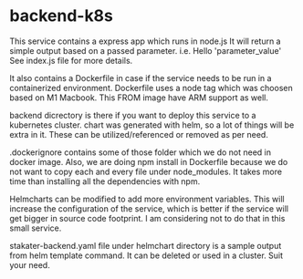 # backend-k8s

This service contains a express app which runs in node.js
It will return a simple output based on a passed parameter. i.e. Hello 'parameter_value'
See index.js file for more details.

It also contains a Dockerfile in case if the service needs to be run in a containerized environment.
Dockerfile uses a node tag which was choosen based on M1 Macbook. This FROM image have ARM support as well.

backend dicrectory is there if you want to deploy this service to a kubernetes cluster.
chart was generated with helm, so a lot of things will be extra in it. These can be utilized/referenced or removed as per need.

.dockerignore contains some of those folder which we do not need in docker image.
Also, we are doing npm install in Dockerfile because we do not want to copy each and every file under node_modules. It takes more time than installing all the dependencies with npm.


Helmcharts can be modified to add more environment variables. This will increase the configuration of the service, which is better if the service will get bigger in source code footprint. I am considering not to do that in this small service.


stakater-backend.yaml file under helmchart directory is a sample output from helm template command. It can be deleted or used in a cluster. Suit your need.